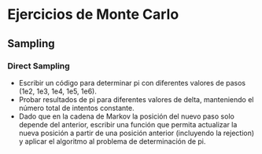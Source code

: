 # Ejercicios de Monte Carlo

## Sampling

### Direct Sampling

- Escribir un código para determinar pi con diferentes valores de pasos (1e2, 1e3, 1e4,
  1e5, 1e6).
- Probar resultados de pi para diferentes valores de delta, manteniendo el número total
  de intentos constante.
- Dado que en la cadena de Markov la posición del nuevo paso solo depende del anterior,
  escribir una función que permita actualizar la nueva posición a partir de una posición
  anterior (incluyendo la rejection) y aplicar el algoritmo al problema de determinación
  de pi.
